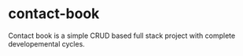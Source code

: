 # contact-book
Contact book is a simple CRUD based full stack project with complete developemental cycles.
